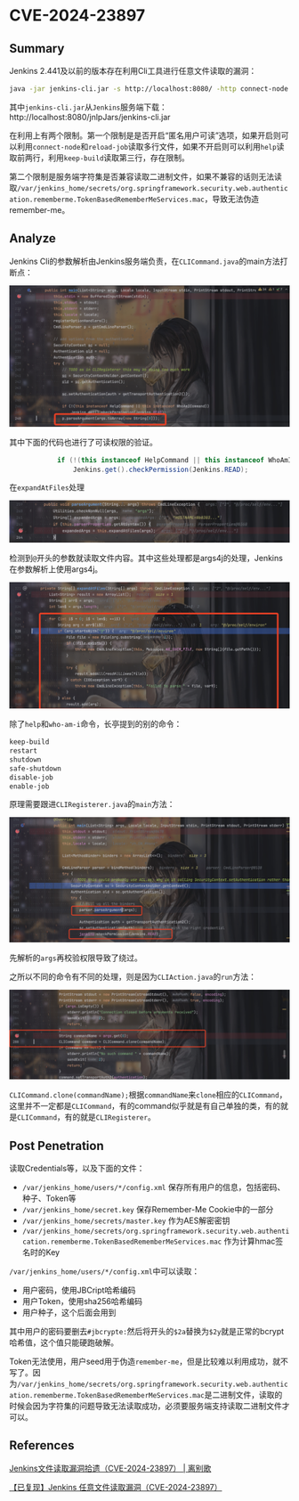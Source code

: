 # CVE-2024-23897

## Summary

Jenkins 2.441及以前的版本存在利用Cli工具进行任意文件读取的漏洞：

```bash
java -jar jenkins-cli.jar -s http://localhost:8080/ -http connect-node 1 "@/etc/passwd"
```

其中`jenkins-cli.jar`从`Jenkins`服务端下载：http://localhost:8080/jnlpJars/jenkins-cli.jar

在利用上有两个限制。第一个限制是是否开启“匿名用户可读”选项，如果开启则可以利用`connect-node`和`reload-job`读取多行文件，如果不开启则可以利用`help`读取前两行，利用`keep-build`读取第三行，存在限制。

第二个限制是服务端字符集是否兼容读取二进制文件，如果不兼容的话则无法读取`/var/jenkins_home/secrets/org.springframework.security.web.authentication.rememberme.TokenBasedRememberMeServices.mac`，导致无法伪造remember-me。

## Analyze

Jenkins Cli的参数解析由Jenkins服务端负责，在`CLICommand.java`的main方法打断点：

![image-20240131145201663](README.assets/image-20240131145201663.png)

其中下面的代码也进行了可读权限的验证。

```java
            if (!(this instanceof HelpCommand || this instanceof WhoAmICommand))
                Jenkins.get().checkPermission(Jenkins.READ);
```



在`expandAtFiles`处理

![image-20240131145418972](README.assets/image-20240131145418972.png)

检测到`@`开头的参数就读取文件内容。其中这些处理都是args4j的处理，Jenkins在参数解析上使用args4j。

![image-20240131145528004](README.assets/image-20240131145528004.png)

除了`help`和`who-am-i`命令，长亭提到的别的命令：

```
keep-build
restart
shutdown
safe-shutdown
disable-job
enable-job
```

原理需要跟进`CLIRegisterer.java`的`main`方法：

![image-20240131150420282](README.assets/image-20240131150420282.png)

先解析的`args`再校验权限导致了绕过。

之所以不同的命令有不同的处理，则是因为`CLIAction.java`的`run`方法：

![image-20240131151034843](README.assets/image-20240131151034843.png)

`CLICommand.clone(commandName);`根据`commandName`来`clone`相应的`CLICommand`，这里并不一定都是`CLICommand`，有的command似乎就是有自己单独的类，有的就是`CLICommand`，有的就是`CLIRegisterer`。

## Post Penetration

读取Credentials等，以及下面的文件：

- `/var/jenkins_home/users/*/config.xml` 保存所有用户的信息，包括密码、种子、Token等
- `/var/jenkins_home/secret.key` 保存Remember-Me Cookie中的一部分
- `/var/jenkins_home/secrets/master.key` 作为AES解密密钥
- `/var/jenkins_home/secrets/org.springframework.security.web.authentication.rememberme.TokenBasedRememberMeServices.mac` 作为计算hmac签名时的Key



`/var/jenkins_home/users/*/config.xml`中可以读取：

- 用户密码，使用JBCript哈希编码
- 用户Token，使用sha256哈希编码
- 用户种子，这个后面会用到

其中用户的密码要删去`#jbcrypte:`然后将开头的`$2a`替换为`$2y`就是正常的bcrypt哈希值，这个值只能硬跑破解。

Token无法使用，用户seed用于伪造`remember-me`，但是比较难以利用成功，就不写了。因为`/var/jenkins_home/secrets/org.springframework.security.web.authentication.rememberme.TokenBasedRememberMeServices.mac`是二进制文件，读取的时候会因为字符集的问题导致无法读取成功，必须要服务端支持读取二进制文件才可以。

## References

[Jenkins文件读取漏洞拾遗（CVE-2024-23897） | 离别歌](https://www.leavesongs.com/PENETRATION/jenkins-cve-2024-23897.html)

[【已复现】Jenkins 任意文件读取漏洞（CVE-2024-23897）](https://mp.weixin.qq.com/s/GSDwEg5fVHwEKatGpuxPog)